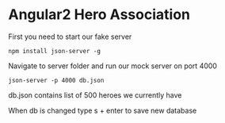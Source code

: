 # Angular2 Hero Association

First you need to start our fake server

<code>npm install json-server -g </code>

Navigate to server folder and run our mock server on port 4000

<code>json-server -p 4000 db.json </code>

db.json contains list of 500 heroes we currently have

When db is changed type s + enter to save new database